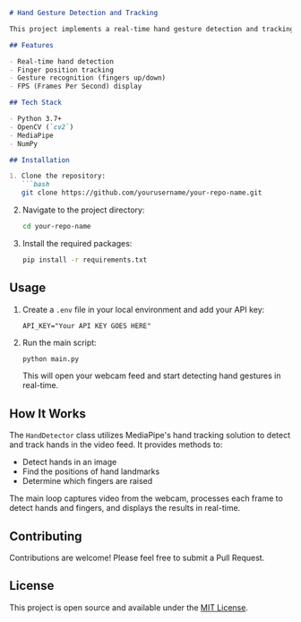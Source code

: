 ```markdown
# Hand Gesture Detection and Tracking

This project implements a real-time hand gesture detection and tracking system using OpenCV and MediaPipe.

## Features

- Real-time hand detection
- Finger position tracking
- Gesture recognition (fingers up/down)
- FPS (Frames Per Second) display

## Tech Stack

- Python 3.7+
- OpenCV (`cv2`)
- MediaPipe
- NumPy

## Installation

1. Clone the repository:
   ```bash
   git clone https://github.com/yourusername/your-repo-name.git
   ```
2. Navigate to the project directory:
   ```bash
   cd your-repo-name
   ```
3. Install the required packages:
   ```bash
   pip install -r requirements.txt
   ```

## Usage

1. Create a `.env` file in your local environment and add your API key:
   ```env
   API_KEY="Your API KEY GOES HERE"
   ```
2. Run the main script:
   ```bash
   python main.py
   ```
   This will open your webcam feed and start detecting hand gestures in real-time.

## How It Works

The `HandDetector` class utilizes MediaPipe's hand tracking solution to detect and track hands in the video feed. It provides methods to:

- Detect hands in an image
- Find the positions of hand landmarks
- Determine which fingers are raised

The main loop captures video from the webcam, processes each frame to detect hands and fingers, and displays the results in real-time.

## Contributing

Contributions are welcome! Please feel free to submit a Pull Request.

## License

This project is open source and available under the [MIT License](LICENSE).
